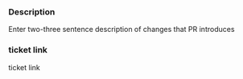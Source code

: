 ### Description

Enter two-three sentence description of changes that PR introduces

### ticket link

ticket link
